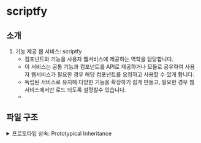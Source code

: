 # scriptfy


## 소개

1. 기능 제공 웹 서비스: scriptfy
    - 컴포넌트와 기능을 사용자 웹서비스에 제공하는 역학을 담당합니다.
    - 이 서비스는 공통 기능과 컴포넌트를  API로 제공하거나 모듈로 공유하여 사용자 웹서비스가 필요한 경우 해당 컴포넌트를 요청하고 사용할 수 있게 합니다.
    - 독립된 서비스로 유지해 다양한 기능을 확장하기 쉽게 만들고, 필요한 경우 웹 서비스에서만 로드 되도록 설정할수 있습니다.
    - 
## 파일 구조 

<details>
  <summary>프로토타입 상속: Prototypical Inheritance</summary>


```javascript

/my-ui-library
│
├── /dist                         # 빌드된 파일 (배포용)
│   ├── react/
│   │   ├── my-ui-library.react.esm.js
│   │   ├── my-ui-library.react.cjs.js
│   │   └── my-ui-library.react.d.ts
│   │
│   ├── vanilla/
│   │   ├── my-ui-library.vanilla.umd.js
│   │   ├── my-ui-library.vanilla.esm.js
│   │   └── my-ui-library.vanilla.min.js
│   │
│   ├── styles/
│   │   └── my-ui-library.css
│   │
│   └── index.js
│
├── /docs                        # 문서화와 데모 웹페이지 소스
│   ├── /public                  # 정적 파일
│   │   └── favicon.ico
│   │
│   ├── /src                     # 문서화 페이지 소스
│   │   ├── /components
│   │   │   ├── Header.js
│   │   │   ├── Footer.js
│   │   │   └── DemoSection.js   # 데모용 섹션 컴포넌트
│   │   │
│   │   ├── /pages
│   │   │   ├── Home.js          # 메인 페이지
│   │   │   ├── Docs.js          # 설명 페이지
│   │   │   └── Examples.js      # 데모 페이지
│   │   │
│   │   ├── App.js               # 문서화 웹사이트의 진입점
│   │   └── index.js             # ReactDOM 렌더링
│   │
│   └── package.json             # 문서화 웹사이트의 별도 의존성
│
├── /src                        # 라이브러리 소스
│   ├── /components
│   │   ├── /react
│   │   │   ├── Button.tsx
│   │   │   ├── Input.tsx
│   │   │   └── index.ts
│   │   │
│   │   ├── /vanilla
│   │   │   ├── Button.js
│   │   │   ├── Input.js
│   │   │   └── index.js
│   │   │
│   │   └── index.js             # React & Vanilla 공통 모음
│   │
│   ├── /styles
│   │   ├── global.css
│   │   └── theme.js
│   │
│   └── index.js
│
├── /examples                   # 데모 코드
│   ├── react/                  # React 데모 코드
│   │   ├── react-button-demo.js
│   │   ├── react-input-demo.js
│   │   └── index.js
│   │
│   ├── vanilla/                # Vanilla JS 데모 코드
│   │   ├── vanilla-button-demo.js
│   │   ├── vanilla-input-demo.js
│   │   └── index.html
│
├── package.json
├── rollup.config.js
├── tsconfig.json
├── README.md                   # GitHub 문서
└── .gitignore
```
</details>
